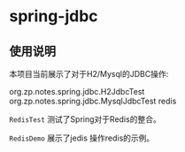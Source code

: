 # spring-jdbc

## 使用说明

本项目当前展示了对于H2/Mysql的JDBC操作:

org.zp.notes.spring.jdbc.H2JdbcTest
org.zp.notes.spring.jdbc.MysqlJdbcTest
redis

`RedisTest` 测试了Spring对于Redis的整合。

`RedisDemo` 展示了jedis 操作redis的示例。